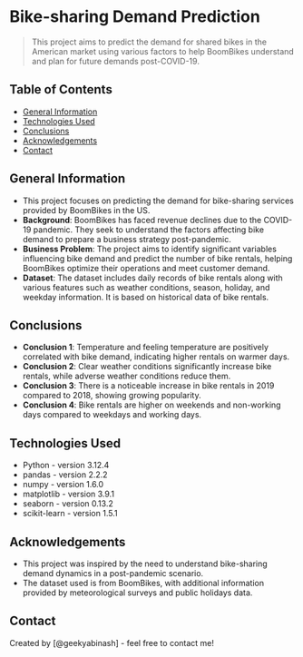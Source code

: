 
# Bike-sharing Demand Prediction
> This project aims to predict the demand for shared bikes in the American market using various factors to help BoomBikes understand and plan for future demands post-COVID-19.

## Table of Contents
* [General Information](#general-information)
* [Technologies Used](#technologies-used)
* [Conclusions](#conclusions)
* [Acknowledgements](#acknowledgements)
* [Contact](#contact)

## General Information
- This project focuses on predicting the demand for bike-sharing services provided by BoomBikes in the US.
- **Background**: BoomBikes has faced revenue declines due to the COVID-19 pandemic. They seek to understand the factors affecting bike demand to prepare a business strategy post-pandemic.
- **Business Problem**: The project aims to identify significant variables influencing bike demand and predict the number of bike rentals, helping BoomBikes optimize their operations and meet customer demand.
- **Dataset**: The dataset includes daily records of bike rentals along with various features such as weather conditions, season, holiday, and weekday information. It is based on historical data of bike rentals.

## Conclusions
- **Conclusion 1**: Temperature and feeling temperature are positively correlated with bike demand, indicating higher rentals on warmer days.
- **Conclusion 2**: Clear weather conditions significantly increase bike rentals, while adverse weather conditions reduce them.
- **Conclusion 3**: There is a noticeable increase in bike rentals in 2019 compared to 2018, showing growing popularity.
- **Conclusion 4**: Bike rentals are higher on weekends and non-working days compared to weekdays and working days.

## Technologies Used
- Python - version 3.12.4
- pandas - version 2.2.2
- numpy - version 1.6.0
- matplotlib - version 3.9.1
- seaborn - version 0.13.2
- scikit-learn - version 1.5.1

## Acknowledgements
- This project was inspired by the need to understand bike-sharing demand dynamics in a post-pandemic scenario.
- The dataset used is from BoomBikes, with additional information provided by meteorological surveys and public holidays data.

## Contact
Created by [@geekyabinash] - feel free to contact me!

<!-- Optional -->
<!-- ## License -->
<!-- This project is open source and available under the [... License](). -->

